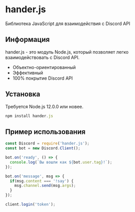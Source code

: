 # hander.js
Библиотека JavaScript для взаимодействия с Discord API

## Информация
hander.js - это модуль Node.js, который позволяет легко взаимодействовать с Discord API.
 - Объектно-ориентированный
 - Эффективный
 - 100% покрытие Discord API
 
## Установка
Требуется Node.js 12.0.0 или новее.
```Node.js
npm install hander.js
```

## Пример использования
```Node.js
const Discord = require('hander.js');
const bot = new Discord.Client();

bot.on('ready', () => {
  console.log(`Вы вошли как ${bot.user.tag}!`);
});

bot.on('message', msg => {
  if(msg.content === '!say') {
    msg.channel.send(msg.args);
  }
});

client.login('token');
```
